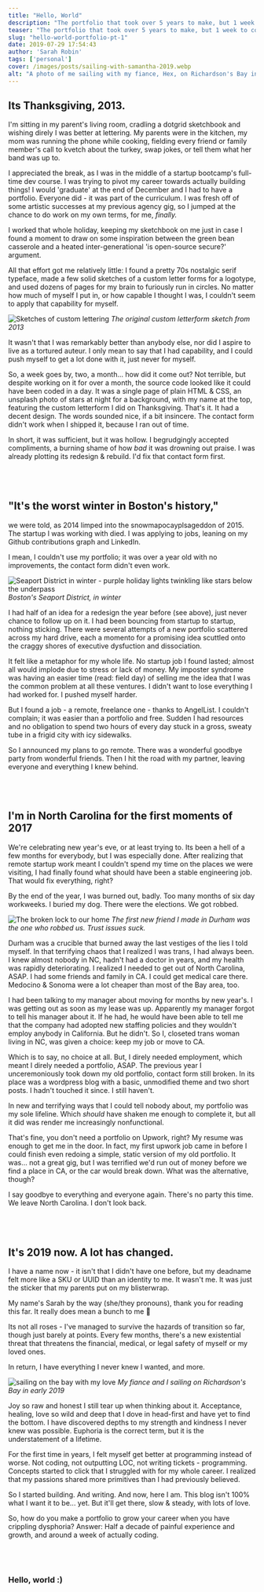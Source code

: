 ```yaml
---
title: "Hello, World"
description: "The portfolio that took over 5 years to make, but 1 week to code"
teaser: "The portfolio that took over 5 years to make, but 1 week to code - this is the story of how I made it this far."
slug: "hello-world-portfolio-pt-1"
date: 2019-07-29 17:54:43
author: 'Sarah Robin'
tags: ['personal']
cover: /images/posts/sailing-with-samantha-2019.webp
alt: "A photo of me sailing with my fiance, Hex, on Richardson's Bay in early 2019"
---
```



## Its Thanksgiving, 2013. 
I'm sitting in my parent's living room, cradling a dotgrid sketchbook and wishing direly I was better at lettering. My parents were in the kitchen, my mom was running the phone while cooking, fielding every friend or family member's call to kvetch about the turkey, swap jokes, or tell them what her band was up to.

I appreciated the break, as I was in the middle of a startup bootcamp's full-time dev course. I was trying to pivot my career towards actually building things! I would 'graduate' at the end of December and I had to have a portfolio. Everyone did - it was part of the curriculum. I was fresh off of some artistic successes at my previous agency gig, so I jumped at the chance to do work on my own terms, for me, *finally.*

I worked that whole holiday, keeping my sketchbook on me just in case I found a moment to draw on some inspiration between the green bean casserole and a heated inter-generational 'is open-source secure?' argument.

All that effort got me relatively little: I found a pretty 70s nostalgic serif typeface, made a few solid sketches of a custom letter forms for a logotype, and used dozens of pages for my brain to furiously run in circles. No matter how much of myself I put in, or how capable I thought I was, I couldn't seem to apply that capability for myself. 

![Sketches of custom lettering](/images/posts/letterform-sketch.jpg "The original custom letterform sketch of the first letter of my last name, 'B', from 2013. It's a 70s nostalgic serif letterform.")
*The original custom letterform sketch from 2013*

It wasn't that I was remarkably better than anybody else, nor did I aspire to live as a tortured auteur. I only mean to say that I had capability, and I could push myself to get a lot done with it, just never for myself. 

So, a week goes by, two, a month... how did it come out? Not terrible, but despite working on it for over a month, the source code looked like it could have been coded in a day. It was a single page of plain HTML & CSS, an unsplash photo of stars at night for a background, with my name at the top, featuring the custom letterform I did on Thanksgiving. That's it. It had a decent design. The words sounded nice, if a bit insincere. The contact form didn't work when I shipped it, because I ran out of time.

In short, it was sufficient, but it was hollow. I begrudgingly accepted compliments, a burning shame of how *bad* it was drowning out praise. I was already plotting its redesign & rebuild. I'd fix that contact form first. 

<code>&nbsp;</code>
---


## "It's the worst winter in Boston's history," 
we were told, as 2014 limped into the snowmapocayplsageddon of 2015. The startup I was working with died. I was applying to jobs, leaning on my Github contributions graph and LinkedIn. 

I mean, I couldn't use my portfolio; it was over a year old with no improvements, the contact form didn't even work.


![Seaport District in winter - purple holiday lights twinkling like stars below the underpass](/images/posts/seaport-in-winter-cropped.jpg "Boston's Seaport District, in winter, with purple holiday lights twinkling like stars below the underpass")
*Boston's Seaport District, in winter*

I had half of an idea for a redesign the year before (see above), just never chance to follow up on it. I had been bouncing from startup to startup, nothing sticking. There were several attempts of a new portfolio scattered across my hard drive, each a momento for a promising idea scuttled onto the craggy shores of executive dysfuction and dissociation.

It felt like a metaphor for my whole life. No startup job I found lasted; almost all would implode due to stress or lack of money. My imposter syndrome was having an easier time (read: field day) of selling me the idea that I was the common problem at all these ventures. I didn't want to lose everything I had worked for. I pushed myself harder.

But I found a job - a remote, freelance one - thanks to AngelList. I couldn't complain; it was easier than a portfolio and free. Sudden I had resources and no obligation to spend two hours of every day stuck in a gross, sweaty tube in a frigid city with icy sidewalks.

So I announced my plans to go remote. There was a wonderful goodbye party from wonderful friends. Then I hit the road with my partner, leaving everyone and everything I knew behind.

<code>&nbsp;</code>
---


## I'm in North Carolina for the first moments of 2017
We're celebrating new year's eve, or at least trying to. Its been a hell of a few months for everybody, but I was especially done. After realizing that remote startup work meant I couldn't spend my time on the places we were visiting, I had finally found what should have been a stable engineering job. That would fix everything, right?

By the end of the year, I was burned out, badly. Too many months of six day workweeks. I buried my dog. There were the elections. We got robbed.

![The broken lock to our home](/images/posts/durham-trust-broken.jpg "The broken lock to our home, after the robbery in Durham, NC")
*The first new friend I made in Durham was the one who robbed us. Trust issues suck.*

Durham was a crucible that burned away the last vestiges of the lies I told myself. In that terrifying chaos that I realized I was trans, I had always been. I knew almost nobody in NC, hadn't had a doctor in years, and my health was rapidly deteriorating. I realized I needed to get out of North Carolina, ASAP. I had some friends and family in CA. I could get medical care there. Medocino & Sonoma were a lot cheaper than most of the Bay area, too.

I had been talking to my manager about moving for months by new year's. I was getting out as soon as my lease was up. Apparently my manager forgot to tell his manager about it. If he had, he would have been able to tell me that the company had adopted new staffing policies and they wouldn't employ anybody in California. But he didn't. So I, closeted trans woman living in NC, was given a choice: keep my job or move to CA. 

Which is to say, no choice at all. But, I direly needed employment, which meant I direly needed a portfolio, ASAP. The previous year I unceremoniously took down my old portfolio, contact form still broken. In its place was a wordpress blog with a basic, unmodified theme and two short posts. I hadn't touched it since. I still haven't.

In new and terrifying ways that I could tell nobody about, my portfolio was my sole lifeline. Which *should* have shaken me enough to complete it, but all it did was render me increasingly nonfunctional.

That's fine, you don't need a portfolio on Upwork, right? My resume was enough to get me in the door. In fact, my first upwork job came in before I could finish even redoing a simple, static version of my old portfolio. It was... not a great gig, but I was terrified we'd run out of money before we find a place in CA, or the car would break down. What was the alternative, though?

I say goodbye to everything and everyone again. There's no party this time. We leave North Carolina. I don't look back.

<code>&nbsp;</code>
---

## It's 2019 now. A lot has changed.

I have a name now - it isn't that I didn't have one before, but my deadname felt more like a SKU or UUID than an identity to me. It wasn't me. It was just the sticker that my parents put on my blisterwrap.

My name's Sarah by the way (she/they pronouns), thank you for reading this far. It really does mean a bunch to me 💖

Its not all roses - I've managed to survive the hazards of transition so far, though just barely at points. Every few months, there's a new existential threat that threatens the financial, medical, or legal safety of myself or my loved ones. 

In return, I have everything I never knew I wanted, and more. 

![sailing on the bay with my love](/images/posts/sailing-with-samantha-2019.jpg "My fiance and I sailing on Richardson's Bay in early 2019")
*My fiance and I sailing on Richardson's Bay in early 2019*

Joy so raw and honest I still tear up when thinking about it. Acceptance, healing, love so wild and deep that I dove in head-first and have yet to find the bottom. I have discovered depths to my strength and kindness I never knew was possible. Euphoria is the correct term, but it is the understatement of a lifetime. 

For the first time in years, I felt myself get better at programming instead of worse. Not coding, not outputting LOC, not writing tickets - programming. Concepts started to click that I struggled with for my whole career. I realized that my passions shared more primitives than I had previously believed. 

So I started building. And writing. And now, here I am. This blog isn't 100% what I want it to be... yet. But it'll get there, slow & steady, with lots of love. 

So, how do you make a portfolio to grow your career when you have crippling dysphoria? Answer: Half a decade of painful experience and growth, and around a week of actually coding. 

<code>&nbsp;</code>
---

### Hello, world :) 


<code>&nbsp;</code>
---
<code>&nbsp;</code>
---
<code>&nbsp;</code>
---
